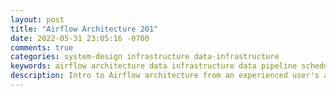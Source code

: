 ```yaml
---
layout: post
title: "Airflow Architecture 201"
date: 2022-05-31 23:05:16 -0700
comments: true
categories: system-design infrastructure data-infrastructure
keywords: airflow architecture data infrastructure data pipeline scheduler
description: Intro to Airflow architecture from an experienced user's and developer's perspective
---
```

